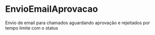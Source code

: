 # EnvioEmailAprovacao
Envio de email para chamados aguardando aprovação e rejeitados por tempo limite com o status
